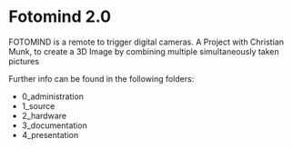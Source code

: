 # Fotomind 2.0
 FOTOMIND is a remote to trigger digital cameras.
A Project with Christian Munk, to create a 3D Image by combining multiple simultaneously taken pictures

Further info can be found in the following folders:

 * 0_administration
 * 1_source
 * 2_hardware
 * 3_documentation
 * 4_presentation
